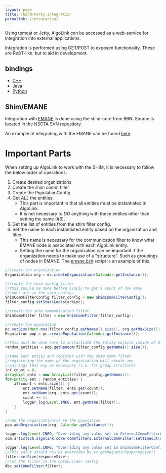 ```yaml
---
layout: page
title: Third-Party Integration
permalink: /integration/
---
```


Using tomcat or Jetty, AlgoLink can be accessed as a web-service for integration into external applications.

Integration is performed using GET/POST to exposed functionality. These are ReST-like; but to aid in development.

## bindings

- [C++](/Cpp/)
- [Java](/Java/)
- [Python](/Python/)


## Shim/EMANE

Integration with [EMANE](http://www.nrl.navy.mil/itd/ncs/products/emane) is done using the shim-core from BBN.  Source is located in the NSCTA SVN repository.

An example of integrating with the EMANE can be found [here](/bsh/ent/emane-noise.bsh).  

# Important Parts  

When setting up AlgoLink to work with the SHIM, it is necessary to follow the below order of operations.  
1. Create desired organizations
2. Create the shim comm filter
3. Create the PopulationConfig
4. Get *ALL* the entities.
   - This part is important in that all entities must be instantiated in AlgoLink.
   - It is not necessary to *DO* anything with these entities other than setting the name (#6).
5. Get the list of entities from the shim filter config.
6. Set the name to each instantiated entity based on the organization and filter.
   - This name is necessary for the communication filter to know what EMANE node is associated with each AlgoLink entity.
   - Setting the name for the organization can be important if the organization needs to make use of a "structure".  Such as groupings of nodes in EMANE.  The [emane.bsh](/bsh/ent/emane.bsh) script is an example of this.

```java
//create the organization
Organization org = ec.createOrganization(Calendar.getInstance());

//create the shim config filter
//this should be done before simply to get a count of how many
//nodes are in the shim config.
ShimCommFilterConfig filter_config = new ShimCommFilterConfig();
filter_config.setStackLoc(stackLoc);

//create the shim communication filter
ShimCommFilter filter = new ShimCommFilter(filter_config);

//create the population
pc.setSize(Math.max(filter_config.getNames().size(), org.getMaxSize()));
Population pop = pc.createPopulation(Calendar.getInstance());

//this must be done here to instantiate the Entity objects inside of AlgoLink
random_entities = pop.getRandom(filter_config.getNames().size());

//take each entity and register with the shim comm filter
//registering the name w/ the organization will create any
//pairings that may be necessary (i.e. for group structure)
int count = 0;
ArrayList ents = new ArrayList(filter_config.getNames());
for(Entity ent : random_entities) {
    if(count < ents.size()) {
        ent.setName(filter, ents.get(count));
        ent.setName(org, ents.get(count));
        count += 1;
        logger.log(Level.INFO, ent.getName(filter));
    }
}

//add the organization(s) to the population
pop.addOrganization(org, Calendar.getInstance());

logger.log(Level.INFO, "Overriding any value set in ExternalCommFilterConfig.properties for timeout");
com.artistech.algolink.core.commfilters.ExternalCommFilter.setTimeout(shimTimeout);

logger.log(Level.INFO, "Overriding any value set in ShimCommFilterConfig.properties for size");
//This value should now be overriden by ec.getRequest/ResponseSize()
filter.setSize(responseSize);
//set the filter in the databuilder config
dbc.setCommFilter(filter);
```
